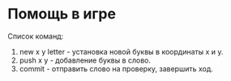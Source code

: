 # Помощь в игре
Список команд:

1. new x y letter - установка новой буквы в координаты x и y.
2. push x y - добавление буквы в слово.
3. commit - отправить слово на проверку, завершить ход.

